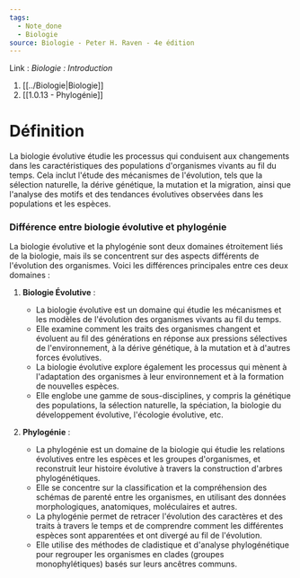 ```yaml
---
tags:
  - Note_done
  - Biologie
source: Biologie - Peter H. Raven - 4e édition
---
```


Link :
_Biologie : Introduction_
1. [[../Biologie|Biologie]]
2. [[1.0.13 - Phylogénie]]

# Définition
La biologie évolutive étudie les processus qui conduisent aux changements dans les caractéristiques des populations d'organismes vivants au fil du temps. Cela inclut l'étude des mécanismes de l'évolution, tels que la sélection naturelle, la dérive génétique, la mutation et la migration, ainsi que l'analyse des motifs et des tendances évolutives observées dans les populations et les espèces.

### Différence entre biologie évolutive et phylogénie
La biologie évolutive et la phylogénie sont deux domaines étroitement liés de la biologie, mais ils se concentrent sur des aspects différents de l'évolution des organismes. Voici les différences principales entre ces deux domaines :

1. **Biologie Évolutive** :
    
    - La biologie évolutive est un domaine qui étudie les mécanismes et les modèles de l'évolution des organismes vivants au fil du temps.
    - Elle examine comment les traits des organismes changent et évoluent au fil des générations en réponse aux pressions sélectives de l'environnement, à la dérive génétique, à la mutation et à d'autres forces évolutives.
    - La biologie évolutive explore également les processus qui mènent à l'adaptation des organismes à leur environnement et à la formation de nouvelles espèces.
    - Elle englobe une gamme de sous-disciplines, y compris la génétique des populations, la sélection naturelle, la spéciation, la biologie du développement évolutive, l'écologie évolutive, etc.
2. **Phylogénie** :
    
    - La phylogénie est un domaine de la biologie qui étudie les relations évolutives entre les espèces et les groupes d'organismes, et reconstruit leur histoire évolutive à travers la construction d'arbres phylogénétiques.
    - Elle se concentre sur la classification et la compréhension des schémas de parenté entre les organismes, en utilisant des données morphologiques, anatomiques, moléculaires et autres.
    - La phylogénie permet de retracer l'évolution des caractères et des traits à travers le temps et de comprendre comment les différentes espèces sont apparentées et ont divergé au fil de l'évolution.
    - Elle utilise des méthodes de cladistique et d'analyse phylogénétique pour regrouper les organismes en clades (groupes monophylétiques) basés sur leurs ancêtres communs.